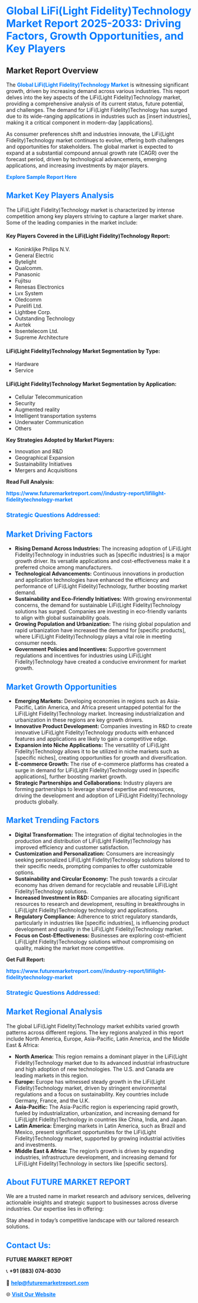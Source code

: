 <h1 style="color: #007BFF;">Global LiFi(Light Fidelity)Technology Market Report 2025-2033: Driving Factors, Growth Opportunities, and Key Players</h1>

<section id="overview">
<h2>Market Report Overview</h2>
<p>The <a href="https://www.futuremarketreport.com//industry-report/lifilight-fidelitytechnology-market" style="color: #007BFF; text-decoration: none;"><strong>Global LiFi(Light Fidelity)Technology Market</strong></a> is witnessing significant growth, driven by increasing demand across various industries. This report delves into the key aspects of the LiFi(Light Fidelity)Technology market, providing a comprehensive analysis of its current status, future potential, and challenges. The demand for LiFi(Light Fidelity)Technology has surged due to its wide-ranging applications in industries such as [insert industries], making it a critical component in modern-day [applications].</p>
<p>As consumer preferences shift and industries innovate, the LiFi(Light Fidelity)Technology market continues to evolve, offering both challenges and opportunities for stakeholders. The global market is expected to expand at a substantial compound annual growth rate (CAGR) over the forecast period, driven by technological advancements, emerging applications, and increasing investments by major players.</p>
</section>

<section id="overview">
<p><a href="https://www.futuremarketreport.com//request-sample/reportId=54967" style="color: #007BFF; text-decoration: none;"><strong>Explore Sample Report Here</strong></a></p>
</section>

<section id="key-players">
<h2 style="color: #007BFF;">Market Key Players Analysis</h2>
<p>The LiFi(Light Fidelity)Technology market is characterized by intense competition among key players striving to capture a larger market share. Some of the leading companies in the market include:</p>
<h4>Key Players Covered in the LiFi(Light Fidelity)Technology Report:</h4>
<ul><li>Koninklijke Philips N.V.</li><li>General Electric</li><li>Bytelight</li><li>Qualcomm.</li><li>Panasonic</li><li>Fujitsu</li><li>Renesas Electronics</li><li>Lvx System</li><li>Oledcomm</li><li>Purelifi Ltd.</li><li>Lightbee Corp.</li><li>Outstanding Technology</li><li>Axrtek</li><li>Ibsentelecom Ltd.</li><li>Supreme Architecture</li></ul>
<h4>LiFi(Light Fidelity)Technology Market Segmentation by Type:</h4>
<ul><li>Hardware</li><li>Service</li></ul>

<h4>LiFi(Light Fidelity)Technology Market Segmentation by Application:</h4>
<ul><li>Cellular Telecommunication</li><li>Security</li><li>Augmented reality</li><li>Intelligent transportation systems</li><li>Underwater Communication</li><li>Others</li></ul>
<p><strong>Key Strategies Adopted by Market Players:</strong></p>
<ul>
<li>Innovation and R&D</li>
<li>Geographical Expansion</li>
<li>Sustainability Initiatives</li>
<li>Mergers and Acquisitions</li>
</ul>
</section>

<section>
<p><strong>Read Full Analysis: </strong></p><a href="https://www.futuremarketreport.com//industry-report/lifilight-fidelitytechnology-market" style="color: #007BFF; text-decoration: none;"><strong>https://www.futuremarketreport.com//industry-report/lifilight-fidelitytechnology-market</strong></a>
<h3 style="color: #007BFF;">Strategic Questions Addressed:</h3>
</section>

<section id="driving-factors">
<h2 style="color: #007BFF;">Market Driving Factors</h2>
<ul>
<li><strong>Rising Demand Across Industries:</strong> The increasing adoption of LiFi(Light Fidelity)Technology in industries such as [specific industries] is a major growth driver. Its versatile applications and cost-effectiveness make it a preferred choice among manufacturers.</li>
<li><strong>Technological Advancements:</strong> Continuous innovations in production and application technologies have enhanced the efficiency and performance of LiFi(Light Fidelity)Technology, further boosting market demand.</li>
<li><strong>Sustainability and Eco-Friendly Initiatives:</strong> With growing environmental concerns, the demand for sustainable LiFi(Light Fidelity)Technology solutions has surged. Companies are investing in eco-friendly variants to align with global sustainability goals.</li>
<li><strong>Growing Population and Urbanization:</strong> The rising global population and rapid urbanization have increased the demand for [specific products], where LiFi(Light Fidelity)Technology plays a vital role in meeting consumer needs.</li>
<li><strong>Government Policies and Incentives:</strong> Supportive government regulations and incentives for industries using LiFi(Light Fidelity)Technology have created a conducive environment for market growth.</li>
</ul>
</section>

<section id="growth-opportunities">
<h2 style="color: #007BFF;">Market Growth Opportunities</h2>
<ul>
<li><strong>Emerging Markets:</strong> Developing economies in regions such as Asia-Pacific, Latin America, and Africa present untapped potential for the LiFi(Light Fidelity)Technology market. Increasing industrialization and urbanization in these regions are key growth drivers.</li>
<li><strong>Innovative Product Development:</strong> Companies investing in R&D to create innovative LiFi(Light Fidelity)Technology products with enhanced features and applications are likely to gain a competitive edge.</li>
<li><strong>Expansion into Niche Applications:</strong> The versatility of LiFi(Light Fidelity)Technology allows it to be utilized in niche markets such as [specific niches], creating opportunities for growth and diversification.</li>
<li><strong>E-commerce Growth:</strong> The rise of e-commerce platforms has created a surge in demand for LiFi(Light Fidelity)Technology used in [specific applications], further boosting market growth.</li>
<li><strong>Strategic Partnerships and Collaborations:</strong> Industry players are forming partnerships to leverage shared expertise and resources, driving the development and adoption of LiFi(Light Fidelity)Technology products globally.</li>
</ul>
</section>

<section id="trending-factors">
<h2 style="color: #007BFF;">Market Trending Factors</h2>
<ul>
<li><strong>Digital Transformation:</strong> The integration of digital technologies in the production and distribution of LiFi(Light Fidelity)Technology has improved efficiency and customer satisfaction.</li>
<li><strong>Customization and Personalization:</strong> Consumers are increasingly seeking personalized LiFi(Light Fidelity)Technology solutions tailored to their specific needs, prompting companies to offer customizable options.</li>
<li><strong>Sustainability and Circular Economy:</strong> The push towards a circular economy has driven demand for recyclable and reusable LiFi(Light Fidelity)Technology solutions.</li>
<li><strong>Increased Investment in R&D:</strong> Companies are allocating significant resources to research and development, resulting in breakthroughs in LiFi(Light Fidelity)Technology technology and applications.</li>
<li><strong>Regulatory Compliance:</strong> Adherence to strict regulatory standards, particularly in industries like [specific industries], is influencing product development and quality in the LiFi(Light Fidelity)Technology market.</li>
<li><strong>Focus on Cost-Effectiveness:</strong> Businesses are exploring cost-efficient LiFi(Light Fidelity)Technology solutions without compromising on quality, making the market more competitive.</li>
</ul>
</section>

<section>
<p><strong>Get Full Report: </strong></p><a href="https://www.futuremarketreport.com//industry-report/lifilight-fidelitytechnology-market" style="color: #007BFF; text-decoration: none;"><strong>https://www.futuremarketreport.com//industry-report/lifilight-fidelitytechnology-market</strong></a>
<h3 style="color: #007BFF;">Strategic Questions Addressed:</h3>
</section>


<section id="regional-analysis">
<h2 style="color: #007BFF;">Market Regional Analysis</h2>
<p>The global LiFi(Light Fidelity)Technology market exhibits varied growth patterns across different regions. The key regions analyzed in this report include North America, Europe, Asia-Pacific, Latin America, and the Middle East & Africa:</p>
<ul>
<li><strong>North America:</strong> This region remains a dominant player in the LiFi(Light Fidelity)Technology market due to its advanced industrial infrastructure and high adoption of new technologies. The U.S. and Canada are leading markets in this region.</li>
<li><strong>Europe:</strong> Europe has witnessed steady growth in the LiFi(Light Fidelity)Technology market, driven by stringent environmental regulations and a focus on sustainability. Key countries include Germany, France, and the U.K.</li>
<li><strong>Asia-Pacific:</strong> The Asia-Pacific region is experiencing rapid growth, fueled by industrialization, urbanization, and increasing demand for LiFi(Light Fidelity)Technology in countries like China, India, and Japan.</li>
<li><strong>Latin America:</strong> Emerging markets in Latin America, such as Brazil and Mexico, present significant opportunities for the LiFi(Light Fidelity)Technology market, supported by growing industrial activities and investments.</li>
<li><strong>Middle East & Africa:</strong> The region’s growth is driven by expanding industries, infrastructure development, and increasing demand for LiFi(Light Fidelity)Technology in sectors like [specific sectors].</li>
</ul>
</section>

<footer>
<h2 style="color: #007BFF;">About FUTURE MARKET REPORT</h2>
<p>We are a trusted name in market research and advisory services, delivering actionable insights and strategic support to businesses across diverse industries. Our expertise lies in offering:</p>

<p>Stay ahead in today’s competitive landscape with our tailored research solutions.</p>

<h2 style="color: #007BFF;">Contact Us:</h2>
<p><strong>FUTURE MARKET REPORT</strong></p>
<p>📞 <strong>+91 (883) 074-8030</strong></p>
<p>📧 <strong><a href="mailto:help@futuremarketreport.com" style="color: #007BFF;">help@futuremarketreport.com</a></strong></p>
<p>🌐 <strong><a href="https://www.futuremarketreport.com/" style="color: #007BFF;">Visit Our Website</a></strong></p>
</footer>